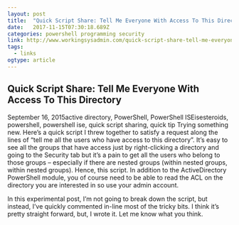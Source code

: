 ```yaml
---
layout: post 
title:  "Quick Script Share: Tell Me Everyone With Access To This Directory – Working Sysadmin" 
date:   2017-11-15T07:30:18.689Z 
categories: powershell programming security 
link: http://www.workingsysadmin.com/quick-script-share-tell-me-everyone-with-access-to-this-directory/ 
tags:
  - links
ogtype: article 
---
```


## Quick Script Share: Tell Me Everyone With Access To This Directory

September 16, 2015active directory, PowerShell, PowerShell ISEisesteroids, powershell, powershell ise, quick script sharing, quick tip
Trying something new. Here’s a quick script I threw together to satisfy a request along the lines of “tell me all the users who have access to this directory”. It’s easy to see all the groups that have access just by right-clicking a directory and going to the Security tab but it’s a pain to get all the users who belong to those groups – especially if there are nested groups (within nested groups, within nested groups). Hence, this script. In addition to the ActiveDirectory PowerShell module, you of course need to be able to read the ACL on the directory you are interested in so use your admin account.

In this experimental post, I’m not going to break down the script, but instead, I’ve quickly commented in-line most of the tricky bits. I think it’s pretty straight forward, but, I wrote it. Let me know what you think.